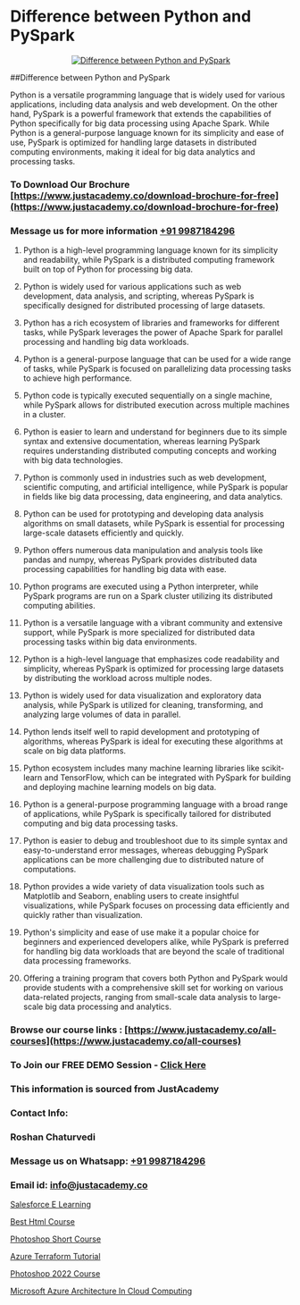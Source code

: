 # Difference between Python and PySpark

<p align="center">
  <a href="https://justacademy.co/course-detail/python-training">
    <img src="https://justacademy.co/storage2/course_image/1709713400_course_image.webp" alt="Difference between Python and PySpark">
  </a>
</p>
##Difference between Python and PySpark

Python is a versatile programming language that is widely used for various applications, including data analysis and web development. On the other hand, PySpark is a powerful framework that extends the capabilities of Python specifically for big data processing using Apache Spark. While Python is a general-purpose language known for its simplicity and ease of use, PySpark is optimized for handling large datasets in distributed computing environments, making it ideal for big data analytics and processing tasks.
### To Download Our Brochure [https://www.justacademy.co/download-brochure-for-free](https://www.justacademy.co/download-brochure-for-free)
### Message us for more information [+91 9987184296](https://api.whatsapp.com/send?phone=919987184296)
1) Python is a high-level programming language known for its simplicity and readability, while PySpark is a distributed computing framework built on top of Python for processing big data.

2) Python is widely used for various applications such as web development, data analysis, and scripting, whereas PySpark is specifically designed for distributed processing of large datasets.

3) Python has a rich ecosystem of libraries and frameworks for different tasks, while PySpark leverages the power of Apache Spark for parallel processing and handling big data workloads.

4) Python is a general-purpose language that can be used for a wide range of tasks, while PySpark is focused on parallelizing data processing tasks to achieve high performance.

5) Python code is typically executed sequentially on a single machine, while PySpark allows for distributed execution across multiple machines in a cluster.

6) Python is easier to learn and understand for beginners due to its simple syntax and extensive documentation, whereas learning PySpark requires understanding distributed computing concepts and working with big data technologies.

7) Python is commonly used in industries such as web development, scientific computing, and artificial intelligence, while PySpark is popular in fields like big data processing, data engineering, and data analytics.

8) Python can be used for prototyping and developing data analysis algorithms on small datasets, while PySpark is essential for processing large-scale datasets efficiently and quickly.

9) Python offers numerous data manipulation and analysis tools like pandas and numpy, whereas PySpark provides distributed data processing capabilities for handling big data with ease.

10) Python programs are executed using a Python interpreter, while PySpark programs are run on a Spark cluster utilizing its distributed computing abilities.

11) Python is a versatile language with a vibrant community and extensive support, while PySpark is more specialized for distributed data processing tasks within big data environments.

12) Python is a high-level language that emphasizes code readability and simplicity, whereas PySpark is optimized for processing large datasets by distributing the workload across multiple nodes.

13) Python is widely used for data visualization and exploratory data analysis, while PySpark is utilized for cleaning, transforming, and analyzing large volumes of data in parallel.

14) Python lends itself well to rapid development and prototyping of algorithms, whereas PySpark is ideal for executing these algorithms at scale on big data platforms.

15) Python ecosystem includes many machine learning libraries like scikit-learn and TensorFlow, which can be integrated with PySpark for building and deploying machine learning models on big data.

16) Python is a general-purpose programming language with a broad range of applications, while PySpark is specifically tailored for distributed computing and big data processing tasks.

17) Python is easier to debug and troubleshoot due to its simple syntax and easy-to-understand error messages, whereas debugging PySpark applications can be more challenging due to distributed nature of computations.

18) Python provides a wide variety of data visualization tools such as Matplotlib and Seaborn, enabling users to create insightful visualizations, while PySpark focuses on processing data efficiently and quickly rather than visualization.

19) Python's simplicity and ease of use make it a popular choice for beginners and experienced developers alike, while PySpark is preferred for handling big data workloads that are beyond the scale of traditional data processing frameworks.

20) Offering a training program that covers both Python and PySpark would provide students with a comprehensive skill set for working on various data-related projects, ranging from small-scale data analysis to large-scale big data processing and analytics.

### Browse our course links : [https://www.justacademy.co/all-courses](https://www.justacademy.co/all-courses) 
### To Join our FREE DEMO Session - [Click Here](https://www.justacademy.co/register-for-course-demo)


### This information is sourced from JustAcademy
### Contact Info:
### Roshan Chaturvedi
### Message us on Whatsapp: [+91 9987184296](https://api.whatsapp.com/send?phone=919987184296)
### Email id: [info@justacademy.co](mailto:info@justacademy.co)
                
[Salesforce E Learning](https://www.linkedin.com/pulse/salesforce-e-learning-justacademy-ahmedabad-ihfje?trackingId=JTfIHuEQ4aJxdsCXamoCyg%3D%3D&lipi=urn%3Ali%3Apage%3Ad_flagship3_company_admin%3BejZbnVSUSciRC3KGqYoFiw%3D%3D)

[Best Html Course](https://www.linkedin.com/pulse/best-html-course-justacademy-boston-viyre?trackingId=yLSNX7XM0qRuGlOeX64%2Fzw%3D%3D&lipi=urn%3Ali%3Apage%3Ad_flagship3_company_admin%3BTbY8fN%2BZSiWS3%2FqQQu1Jtw%3D%3D)

[Photoshop Short Course](https://medium.com/@ranepooja/photoshop-short-course-cf3a88adf409)

[Azure Terraform Tutorial](https://medium.com/@mistersumit961/azure-terraform-tutorial-e21bc7fc9495)

[Photoshop 2022 Course](https://justacademyin.github.io/justacademy/photoshop-2022-course)

[Microsoft Azure Architecture In Cloud Computing](https://justacademyin.github.io/justacademy/microsoft-azure-architecture-in-cloud-computing)

